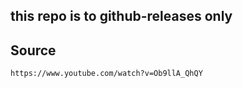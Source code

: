 ## this repo is to github-releases only
## Source
```
https://www.youtube.com/watch?v=Ob9llA_QhQY
```

